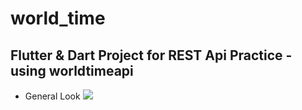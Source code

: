 # world_time
## Flutter & Dart Project for REST Api Practice - using worldtimeapi

* General Look
![](https://github.com/tugberk963/world-time-app/blob/tugberk/worldtime.gif)
